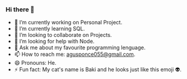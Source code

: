 ### Hi there 👋

- 🔭 I’m currently working on Personal Project.
- 🌱 I’m currently learning SQL.
- 👯 I’m looking to collaborate on Projects.
- 🤔 I’m looking for help with Node.
- 💬 Ask me about my favourite programming lenguage.
- 📫 How to reach me: agusponce055@gmail.com.
- 😄 Pronouns: He.
- ⚡ Fun fact: My cat's name is Baki and he looks just like this emoji 👽.
